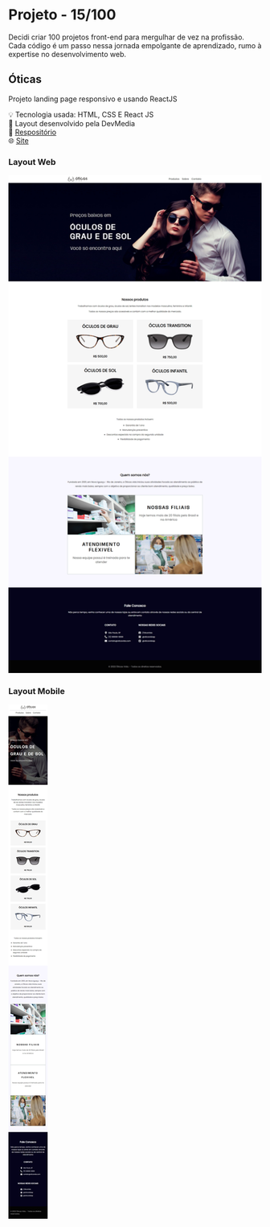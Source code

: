 # Projeto - 15/100

Decidi criar 100 projetos front-end para mergulhar de vez na profissão. Cada código é um passo nessa jornada empolgante de aprendizado, rumo à expertise no desenvolvimento web.

## Óticas

Projeto landing page responsivo e usando ReactJS

💡 Tecnologia usada: HTML, CSS E React JS <br>
📑 Layout desenvolvido pela DevMedia <br>
📂 [Respositório](https://github.com/diego105xz/otica) <br>
🌐 [Site](https://diego105xz.github.io/otica/) <br>

### Layout Web
![WEB](https://github.com/diego105xz/RepositorioImg/blob/main/otica.jpg)

### Layout Mobile
![Mobile](https://github.com/diego105xz/RepositorioImg/blob/main/oticaMobile.jpg)

